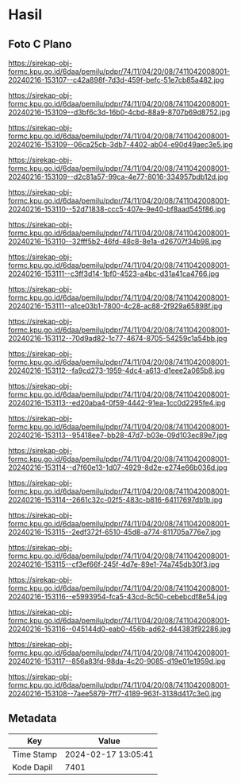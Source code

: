 # Hasil

## Foto C Plano

https://sirekap-obj-formc.kpu.go.id/6daa/pemilu/pdpr/74/11/04/20/08/7411042008001-20240216-153107--c42a898f-7d3d-459f-befc-51e7cb85a482.jpg

https://sirekap-obj-formc.kpu.go.id/6daa/pemilu/pdpr/74/11/04/20/08/7411042008001-20240216-153109--d3bf6c3d-16b0-4cbd-88a9-8707b69d8752.jpg

https://sirekap-obj-formc.kpu.go.id/6daa/pemilu/pdpr/74/11/04/20/08/7411042008001-20240216-153109--06ca25cb-3db7-4402-ab04-e90d49aec3e5.jpg

https://sirekap-obj-formc.kpu.go.id/6daa/pemilu/pdpr/74/11/04/20/08/7411042008001-20240216-153109--d2c81a57-99ca-4e77-8016-334957bdb12d.jpg

https://sirekap-obj-formc.kpu.go.id/6daa/pemilu/pdpr/74/11/04/20/08/7411042008001-20240216-153110--52d71838-ccc5-407e-9e40-bf8aad545f86.jpg

https://sirekap-obj-formc.kpu.go.id/6daa/pemilu/pdpr/74/11/04/20/08/7411042008001-20240216-153110--32fff5b2-46fd-48c8-8e1a-d26707f34b98.jpg

https://sirekap-obj-formc.kpu.go.id/6daa/pemilu/pdpr/74/11/04/20/08/7411042008001-20240216-153111--c3ff3d14-1bf0-4523-a4bc-d31a41ca4766.jpg

https://sirekap-obj-formc.kpu.go.id/6daa/pemilu/pdpr/74/11/04/20/08/7411042008001-20240216-153111--a1ce03b1-7800-4c28-ac88-2f929a65898f.jpg

https://sirekap-obj-formc.kpu.go.id/6daa/pemilu/pdpr/74/11/04/20/08/7411042008001-20240216-153112--70d9ad82-1c77-4674-8705-54259c1a54bb.jpg

https://sirekap-obj-formc.kpu.go.id/6daa/pemilu/pdpr/74/11/04/20/08/7411042008001-20240216-153112--fa9cd273-1959-4dc4-a613-d1eee2a065b8.jpg

https://sirekap-obj-formc.kpu.go.id/6daa/pemilu/pdpr/74/11/04/20/08/7411042008001-20240216-153113--ed20aba4-0f59-4442-91ea-1cc0d2295fe4.jpg

https://sirekap-obj-formc.kpu.go.id/6daa/pemilu/pdpr/74/11/04/20/08/7411042008001-20240216-153113--95418ee7-bb28-47d7-b03e-09d103ec89e7.jpg

https://sirekap-obj-formc.kpu.go.id/6daa/pemilu/pdpr/74/11/04/20/08/7411042008001-20240216-153114--d7f60e13-1d07-4929-8d2e-e274e66b036d.jpg

https://sirekap-obj-formc.kpu.go.id/6daa/pemilu/pdpr/74/11/04/20/08/7411042008001-20240216-153114--2661c32c-02f5-483c-b816-64117697db1b.jpg

https://sirekap-obj-formc.kpu.go.id/6daa/pemilu/pdpr/74/11/04/20/08/7411042008001-20240216-153115--2edf372f-6510-45d8-a774-811705a776e7.jpg

https://sirekap-obj-formc.kpu.go.id/6daa/pemilu/pdpr/74/11/04/20/08/7411042008001-20240216-153115--cf3ef66f-245f-4d7e-89e1-74a745db30f3.jpg

https://sirekap-obj-formc.kpu.go.id/6daa/pemilu/pdpr/74/11/04/20/08/7411042008001-20240216-153116--e5993954-fca5-43cd-8c50-cebebcdf8e54.jpg

https://sirekap-obj-formc.kpu.go.id/6daa/pemilu/pdpr/74/11/04/20/08/7411042008001-20240216-153116--045144d0-eab0-456b-ad62-d44383f92286.jpg

https://sirekap-obj-formc.kpu.go.id/6daa/pemilu/pdpr/74/11/04/20/08/7411042008001-20240216-153117--856a83fd-98da-4c20-9085-d19e01e1959d.jpg

https://sirekap-obj-formc.kpu.go.id/6daa/pemilu/pdpr/74/11/04/20/08/7411042008001-20240216-153108--7aee5879-7ff7-4189-963f-3138d417c3e0.jpg


## Metadata

| Key        | Value               |
| ---------- | ------------------- |
| Time Stamp | 2024-02-17 13:05:41 |
| Kode Dapil | 7401                |



